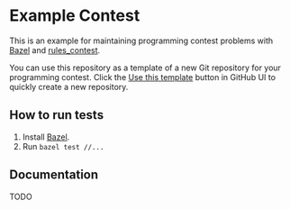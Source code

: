 # Example Contest

This is an example for maintaining programming contest problems with [Bazel]
and [rules_contest].

You can use this repository as a template of a new Git repository for your
programming contest. Click the [Use this template] button in GitHub UI to
quickly create a new repository.


## How to run tests

1. Install [Bazel].
2. Run `bazel test //...`


## Documentation

TODO


[Bazel]: https://bazel.build/
[rules_contest]: https://github.com/nya3jp/rules_contest
[Use this template]: https://help.github.com/articles/creating-a-repository-from-a-template/
